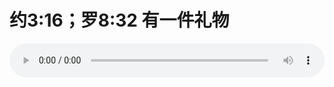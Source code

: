 # 约3:16；罗8:32 有一件礼物

<audio style="width: 100%;" preload="false" controls controlslist="nodownload"><source src="//cdn.wechat.edu.pl/audio/mp3/old/27304.mp3" type="audio/mpeg">Your browser does not support the audio element.</audio>


